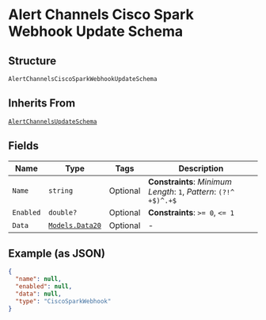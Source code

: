 
# Alert Channels Cisco Spark Webhook Update Schema

## Structure

`AlertChannelsCiscoSparkWebhookUpdateSchema`

## Inherits From

[`AlertChannelsUpdateSchema`](../../doc/models/alert-channels-update-schema.md)

## Fields

| Name | Type | Tags | Description |
|  --- | --- | --- | --- |
| `Name` | `string` | Optional | **Constraints**: *Minimum Length*: `1`, *Pattern*: `(?!^ +$)^.+$` |
| `Enabled` | `double?` | Optional | **Constraints**: `>= 0`, `<= 1` |
| `Data` | [`Models.Data20`](../../doc/models/data-20.md) | Optional | - |

## Example (as JSON)

```json
{
  "name": null,
  "enabled": null,
  "data": null,
  "type": "CiscoSparkWebhook"
}
```

